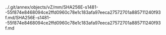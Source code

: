 ../.git/annex/objects/vZ/mm/SHA256E-s1481--55f874e8468094ce2ffd0960c78e1c183afa97eeca27572701a885711240f93f.md/SHA256E-s1481--55f874e8468094ce2ffd0960c78e1c183afa97eeca27572701a885711240f93f.md